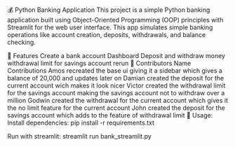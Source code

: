💰 Python Banking Application
This project is a simple Python banking application built using Object-Oriented Programming (OOP) principles with Streamlit for the web user interface. This app simulates simple banking operations like account creation, deposits, withdrawals, and balance checking.

🚀 Features
Create a bank account
Dashboard
Deposit and withdraw money
withdrawal limit for savings account
rerun
👥 Contributors
Name	Contributions
Amos recreated the base ui giving it a sidebar which gives a balance of 20,000 and updates later on
Damian created the deposit for the current account wich makes it look nicer
Victor created the withdrawal limit for the savings account making the savings account not to withdraw over a million
Godwin created the withdrawal for the current account which gives it the no limit feature for the current account
John created the deposit for the savings account which adds to the feature of withdrawal limit
🧾 Usage:
Install dependencies:
pip install -r requirements.txt

Run with streamlit:
streamlit run bank_streamlit.py
